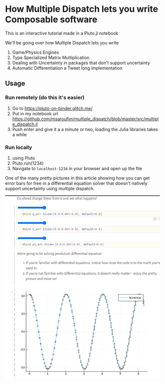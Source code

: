 # How Multiple Dispatch lets you write Composable software

This is an interactive tutorial made in a Pluto.jl notebook

We'll be going over how Multiple Dispatch lets you write
1. Game/Physics Engines
2. Type Specialized Matrix Multiplication
3. Dealing with Uncertainty in packages that don't support uncertainty
4. Automatic Differentiation a Tweet long implementation

## Usage

### Run remotely (do this it's easier)
1. Go to https://pluto-on-binder.glitch.me/
2. Put in my notebook url https://github.com/msaroufim/multiple_dispatch/blob/master/src/multiple_dispatch.jl
3. Push enter and give it a a minute or two, loading the Julia libraries takes a while

### Run locally

1. using Pluto
2. Pluto.run(1234)
3. Navigate to ```localhost:1234``` in your browser and open up the file


One of the many pretty pictures in this article showing how you can get error bars for free in a differential equation solver that doesn't natively support uncertainty using multiple dispatch.

![Capture.PNG](Capture.PNG)
